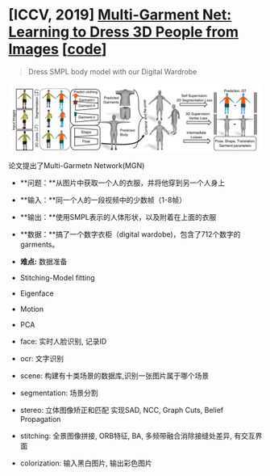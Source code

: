 # [ICCV, 2019] [Multi-Garment Net: Learning to Dress 3D People from Images](http://virtualhumans.mpi-inf.mpg.de/papers/bhatnagar2019mgn/bhatnagar2019mgn.pdf) [[code](https://github.com/bharat-b7/MultiGarmentNetwork)]

> Dress SMPL body model with our Digital Wardrobe

![1576579410636](multi_garment_net.assets/1576579410636.png)



论文提出了Multi-Garmetn Network(MGN)

- **问题：**从图片中获取一个人的衣服，并将他穿到另一个人身上
- **输入：**同一个人的一段视频中的少数帧（1-8帧）
- **输出：**使用SMPL表示的人体形状，以及附着在上面的衣服
- **数据：**搞了一个数字衣柜（digital wardobe)，包含了712个数字的garments。
- **难点:** 数据准备





- Stitching-Model fitting
- Eigenface
- Motion
- PCA





- face: 实时人脸识别, 记录ID

- ocr: 文字识别
- scene: 构建有十类场景的数据库,识别一张图片属于哪个场景
- segmentation: 场景分割
- stereo: 立体图像矫正和匹配 实现SAD, NCC, Graph Cuts, Belief Propagation
- stitching: 全景图像拼接, ORB特征, BA, 多频带融合消除接缝处差异, 有交互界面
- colorization: 输入黑白图片, 输出彩色图片